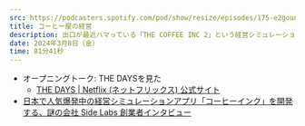 ```yaml
---
src: https://podcasters.spotify.com/pod/show/resize/episodes/175-e2gound
title: コーヒー屋の経営
description: 出口が最近ハマっている「THE COFFEE INC 2」という経営シミュレーションゲームについて、面白さやよく出来てるポイント、リアリティなどについて話しました。
date: 2024年3月8日（金）
time: 81分41秒
---
```


- オープニングトーク: THE DAYSを見た
    - [THE DAYS | Netflix (ネットフリックス) 公式サイト](https://www.netflix.com/jp/title/81233755)
- [日本で人気爆発中の経営シミュレーションアプリ「コーヒーインク」を開発する、謎の会社 Side Labs 創業者インタビュー](https://startuptimez.com/posts/coffeeinc2)
